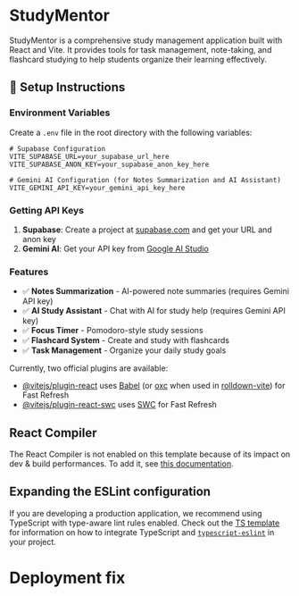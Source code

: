 # StudyMentor

StudyMentor is a comprehensive study management application built with React and Vite. It provides tools for task management, note-taking, and flashcard studying to help students organize their learning effectively.

## 🚀 Setup Instructions

### Environment Variables

Create a `.env` file in the root directory with the following variables:

```env
# Supabase Configuration
VITE_SUPABASE_URL=your_supabase_url_here
VITE_SUPABASE_ANON_KEY=your_supabase_anon_key_here

# Gemini AI Configuration (for Notes Summarization and AI Assistant)
VITE_GEMINI_API_KEY=your_gemini_api_key_here
```

### Getting API Keys

1. **Supabase**: Create a project at [supabase.com](https://supabase.com) and get your URL and anon key
2. **Gemini AI**: Get your API key from [Google AI Studio](https://makersuite.google.com/app/apikey)

### Features

- ✅ **Notes Summarization** - AI-powered note summaries (requires Gemini API key)
- ✅ **AI Study Assistant** - Chat with AI for study help (requires Gemini API key)
- ✅ **Focus Timer** - Pomodoro-style study sessions
- ✅ **Flashcard System** - Create and study with flashcards
- ✅ **Task Management** - Organize your daily study goals

Currently, two official plugins are available:

- [@vitejs/plugin-react](https://github.com/vitejs/vite-plugin-react/blob/main/packages/plugin-react) uses [Babel](https://babeljs.io/) (or [oxc](https://oxc.rs) when used in [rolldown-vite](https://vite.dev/guide/rolldown)) for Fast Refresh
- [@vitejs/plugin-react-swc](https://github.com/vitejs/vite-plugin-react/blob/main/packages/plugin-react-swc) uses [SWC](https://swc.rs/) for Fast Refresh

## React Compiler

The React Compiler is not enabled on this template because of its impact on dev & build performances. To add it, see [this documentation](https://react.dev/learn/react-compiler/installation).

## Expanding the ESLint configuration

If you are developing a production application, we recommend using TypeScript with type-aware lint rules enabled. Check out the [TS template](https://github.com/vitejs/vite/tree/main/packages/create-vite/template-react-ts) for information on how to integrate TypeScript and [`typescript-eslint`](https://typescript-eslint.io) in your project.
# Deployment fix
